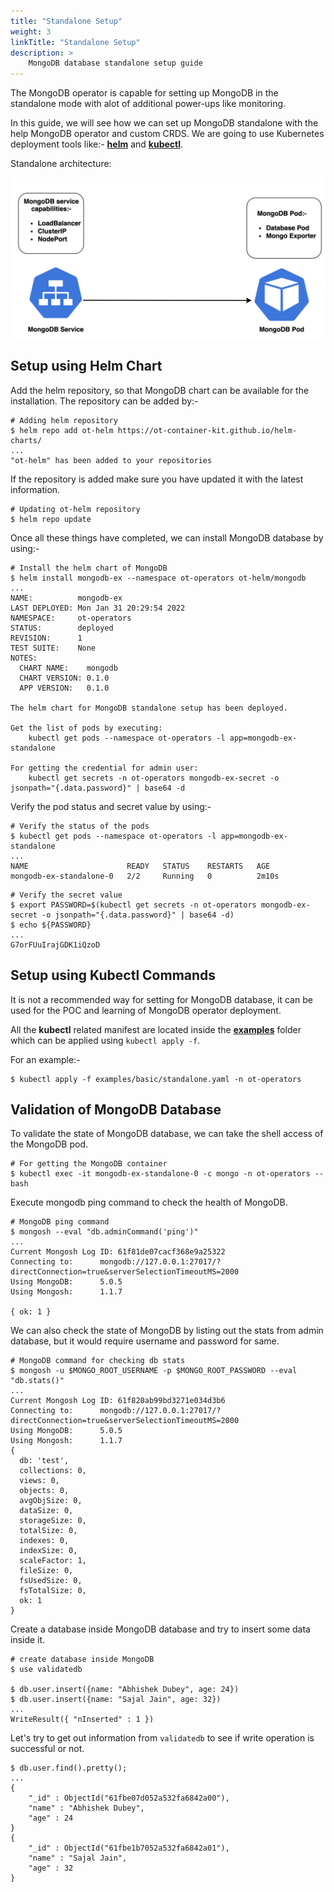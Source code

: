 ```yaml
---
title: "Standalone Setup"
weight: 3
linkTitle: "Standalone Setup"
description: >
    MongoDB database standalone setup guide
---
```


The MongoDB operator is capable for setting up MongoDB in the standalone mode with alot of additional power-ups like monitoring.

In this guide, we will see how we can set up MongoDB standalone with the help MongoDB operator and custom CRDS. We are going to use Kubernetes deployment tools like:- **[helm](https://helm.sh)** and **[kubectl](https://kubernetes.io/docs/reference/kubectl/overview/)**.

Standalone architecture:

![](https://github.com/OT-CONTAINER-KIT/mongodb-operator/raw/main/static/mongo-k8s-standalone.png)

## Setup using Helm Chart

Add the helm repository, so that MongoDB chart can be available for the installation. The repository can be added by:-

```shell
# Adding helm repository
$ helm repo add ot-helm https://ot-container-kit.github.io/helm-charts/
...
"ot-helm" has been added to your repositories
```

If the repository is added make sure you have updated it with the latest information.

```shell
# Updating ot-helm repository
$ helm repo update
```

Once all these things have completed, we can install MongoDB database by using:-

```shell
# Install the helm chart of MongoDB
$ helm install mongodb-ex --namespace ot-operators ot-helm/mongodb
...
NAME:          mongodb-ex
LAST DEPLOYED: Mon Jan 31 20:29:54 2022
NAMESPACE:     ot-operators
STATUS:        deployed
REVISION:      1
TEST SUITE:    None
NOTES:
  CHART NAME:    mongodb
  CHART VERSION: 0.1.0
  APP VERSION:   0.1.0

The helm chart for MongoDB standalone setup has been deployed.

Get the list of pods by executing:
    kubectl get pods --namespace ot-operators -l app=mongodb-ex-standalone

For getting the credential for admin user:
    kubectl get secrets -n ot-operators mongodb-ex-secret -o jsonpath="{.data.password}" | base64 -d
```

Verify the pod status and secret value by using:-

```shell
# Verify the status of the pods
$ kubectl get pods --namespace ot-operators -l app=mongodb-ex-standalone
...
NAME                      READY   STATUS    RESTARTS   AGE
mongodb-ex-standalone-0   2/2     Running   0          2m10s
```

```shell
# Verify the secret value
$ export PASSWORD=$(kubectl get secrets -n ot-operators mongodb-ex-secret -o jsonpath="{.data.password}" | base64 -d)
$ echo ${PASSWORD}
...
G7orFUuIrajGDK1iQzoD
```

## Setup using Kubectl Commands

It is not a recommended way for setting for MongoDB database, it can be used for the POC and learning of MongoDB operator deployment.

All the **kubectl** related manifest are located inside the **[examples]()** folder which can be applied using `kubectl apply -f`.

For an example:-

```shell
$ kubectl apply -f examples/basic/standalone.yaml -n ot-operators
```

## Validation of MongoDB Database

To validate the state of MongoDB database, we can take the shell access of the MongoDB pod.

```shell
# For getting the MongoDB container
$ kubectl exec -it mongodb-ex-standalone-0 -c mongo -n ot-operators -- bash
```

Execute mongodb ping command to check the health of MongoDB.

```shell
# MongoDB ping command
$ mongosh --eval "db.adminCommand('ping')"
...
Current Mongosh Log ID:	61f81de07cacf368e9a25322
Connecting to:		mongodb://127.0.0.1:27017/?directConnection=true&serverSelectionTimeoutMS=2000
Using MongoDB:		5.0.5
Using Mongosh:		1.1.7

{ ok: 1 }
```

We can also check the state of MongoDB by listing out the stats from admin database, but it would require username and password for same.

```shell
# MongoDB command for checking db stats
$ mongosh -u $MONGO_ROOT_USERNAME -p $MONGO_ROOT_PASSWORD --eval "db.stats()"
...
Current Mongosh Log ID:	61f820ab99bd3271e034d3b6
Connecting to:		mongodb://127.0.0.1:27017/?directConnection=true&serverSelectionTimeoutMS=2000
Using MongoDB:		5.0.5
Using Mongosh:		1.1.7
{
  db: 'test',
  collections: 0,
  views: 0,
  objects: 0,
  avgObjSize: 0,
  dataSize: 0,
  storageSize: 0,
  totalSize: 0,
  indexes: 0,
  indexSize: 0,
  scaleFactor: 1,
  fileSize: 0,
  fsUsedSize: 0,
  fsTotalSize: 0,
  ok: 1
}
```

Create a database inside MongoDB database and try to insert some data inside it.

```shell
# create database inside MongoDB
$ use validatedb

$ db.user.insert({name: "Abhishek Dubey", age: 24})
$ db.user.insert({name: "Sajal Jain", age: 32})
...
WriteResult({ "nInserted" : 1 })
```

Let's try to get out information from `validatedb` to see if write operation is successful or not.

```shell
$ db.user.find().pretty();
...
{
	"_id" : ObjectId("61fbe07d052a532fa6842a00"),
	"name" : "Abhishek Dubey",
	"age" : 24
}
{
	"_id" : ObjectId("61fbe1b7052a532fa6842a01"),
	"name" : "Sajal Jain",
	"age" : 32
}
```